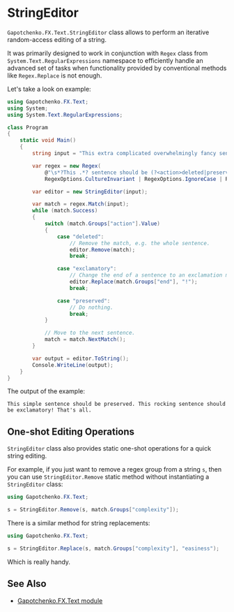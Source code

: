 ﻿# StringEditor

`Gapotchenko.FX.Text.StringEditor` class allows to perform an iterative random-access editing of a string.

It was primarily designed to work in conjunction with `Regex` class from `System.Text.RegularExpressions` namespace to efficiently handle an advanced set of tasks
when functionality provided by conventional methods like `Regex.Replace` is not enough.

Let's take a look on example:

``` csharp
using Gapotchenko.FX.Text;
using System;
using System.Text.RegularExpressions;

class Program
{
    static void Main()
    {
        string input = "This extra complicated overwhelmingly fancy sentence should be deleted. This simple sentence should be preserved. This another demo sentence should be deleted. This rocking sentence should be exclamatory... That's all.";

        var regex = new Regex(
            @"\s*?This .*? sentence should be (?<action>deleted|preserved|exclamatory)(?<end>(\.|!)+)\s*",
            RegexOptions.CultureInvariant | RegexOptions.IgnoreCase | RegexOptions.ExplicitCapture);

        var editor = new StringEditor(input);

        var match = regex.Match(input);
        while (match.Success)
        {
            switch (match.Groups["action"].Value)
            {
                case "deleted":
                    // Remove the match, e.g. the whole sentence.
                    editor.Remove(match);
                    break;

                case "exclamatory":
                    // Change the end of a sentence to an exclamation mark.
                    editor.Replace(match.Groups["end"], "!");
                    break;

                case "preserved":
                    // Do nothing.
                    break;
            }

            // Move to the next sentence.
            match = match.NextMatch();
        }

        var output = editor.ToString();
        Console.WriteLine(output);
    }        
}
```

The output of the example:

```
This simple sentence should be preserved. This rocking sentence should be exclamatory! That's all.
```

## One-shot Editing Operations

`StringEditor` class also provides static one-shot operations for a quick string editing.

For example, if you just want to remove a regex group from a string `s`, then you can use `StringEditor.Remove` static method without instantiating a `StringEditor` class:

``` csharp
using Gapotchenko.FX.Text;

s = StringEditor.Remove(s, match.Groups["complexity"]);
```

There is a similar method for string replacements:

``` csharp
using Gapotchenko.FX.Text;

s = StringEditor.Replace(s, match.Groups["complexity"], "easiness");
```

Which is really handy.

## See Also

- [Gapotchenko.FX.Text module](../Gapotchenko.FX.Text)
